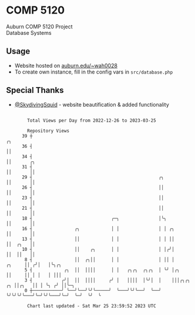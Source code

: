# COMP 5120
Auburn COMP 5120 Project  
Database Systems

## Usage
- Website hosted on [auburn.edu/~wah0028](https://webhome.auburn.edu/~wah0028/)
- To create own instance, fill in the config vars in `src/database.php`

## Special Thanks
- [@SkydivingSquid](https://github.com/SkydivingSquid) - website beautification & added functionality

```

        Total Views per Day from 2022-12-26 to 2023-03-25

        Repository Views
      39 ┼                                                                         ╭╮
      36 ┤                                                                         ││
      34 ┤                                                                         ││       ╭╮
      31 ┤                                                                         ││       ││
      29 ┤                                                ╭╮                       ││       ││
      26 ┤                                                ││                       ││       ││
      23 ┤                                                ││                       ││       ││
      21 ┤                                                ││                       ││       ││
      18 ┤                              ╭─╮               │╰╮                      ││       ││
      16 ┤                ╭╮            │ │               │ │ ╭╮                   ││       ││
      13 ┤                ││            │ │               │ │ ││                   ││  ╭╮   ││
      10 ┤                ││    ╭╮      │ │               │ │╭╯│                   ││  ││   ││
       8 ┤                ││  ╭╮││      │ │               │ ││ │            ╭╮     ││ ╭╯│   │╰╮╭╮
       5 ┤            ╭╮  ││  ││││      │ │   ╭╮╭╮  ╭╮╭╮  │ ╰╯ │╭╮          ││     ││ │ │   │ │││
       3 ┤           ╭╯│  ││  ││││     ╭╯ │   ││││  │╰╯│  │    │││╭╮╭╮   ╭╮ ││╭╮   ││ │ ╰╮ ╭╯ ││╰─╮
       0 ┼───────────╯ ╰──╯╰──╯╰╯╰─────╯  ╰───╯╰╯╰──╯  ╰──╯    ╰╯╰╯╰╯╰───╯╰─╯╰╯╰───╯╰─╯  ╰─╯  ╰╯  ╰

        Chart last updated - Sat Mar 25 23:59:52 2023 UTC
        
```
